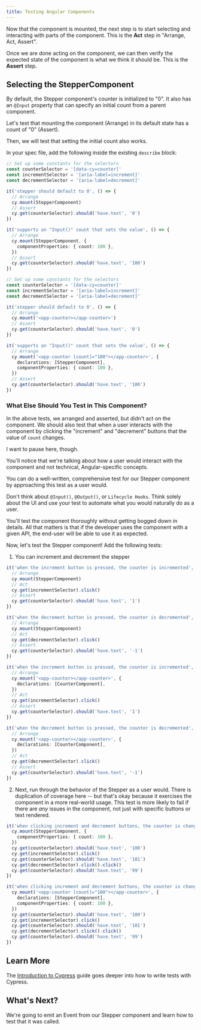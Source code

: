 ```yaml
---
title: Testing Angular Components
---
```


Now that the component is mounted, the next step is to start selecting and
interacting with parts of the component. This is the **Act** step in "Arrange,
Act, Assert".

Once we are done acting on the component, we can then verify the expected state
of the component is what we think it should be. This is the **Assert** step.

## Selecting the StepperComponent

By default, the Stepper component's counter is initialized to "0". It also has
an `@Input` property that can specify an initial count from a parent component.

Let's test that mounting the component (Arrange) in its default state has a
count of "0" (Assert).

Then, we will test that setting the initial count also works.

In your spec file, add the following inside the existing `describe` block:

<code-group>
<code-block label="stepper.component.cy.ts" active>

```ts
// Set up some constants for the selectors
const counterSelector = '[data-cy=counter]'
const incrementSelector = '[aria-label=increment]'
const decrementSelector = '[aria-label=decrement]'

it('stepper should default to 0', () => {
  // Arrange
  cy.mount(StepperComponent)
  // Assert
  cy.get(counterSelector).should('have.text', '0')
})

it('supports an "Input()" count that sets the value', () => {
  // Arrange
  cy.mount(StepperComponent, {
    componentProperties: { count: 100 },
  })
  // Assert
  cy.get(counterSelector).should('have.text', '100')
})
```

</code-block>
<code-block label="stepper.component.cy.ts (with Template)">

```ts
// Set up some constants for the selectors
const counterSelector = '[data-cy=counter]'
const incrementSelector = '[aria-label=increment]'
const decrementSelector = '[aria-label=decrement]'

it('stepper should default to 0', () => {
  // Arrange
  cy.mount('<app-counter></app-counter>')
  // Assert
  cy.get(counterSelector).should('have.text', '0')
})

it('supports an "Input()" count that sets the value', () => {
  // Arrange
  cy.mount('<app-counter [count]="100"></app-counter>', {
    declarations: [StepperComponent],
    componentProperties: { count: 100 },
  })
  // Assert
  cy.get(counterSelector).should('have.text', '100')
})
```

</code-block>
</code-group>

### What Else Should You Test in This Component?

In the above tests, we arranged and asserted, but didn't act on the component.
We should also test that when a user interacts with the component by clicking
the "increment" and "decrement" buttons that the value of `count` changes.

I want to pause here, though.

You'll notice that we're talking about how a user would interact with the
component and not technical, Angular-specific concepts.

You can do a well-written, comprehensive test for our Stepper component by
approaching this test as a user would.

Don't think about `@Input()`, `@Output()`, or `Lifecycle Hooks`. Think solely
about the UI and use your test to automate what you would naturally do as a
user.

You'll test the component thoroughly without getting bogged down in details. All
that matters is that if the developer uses the component with a given API, the
end-user will be able to use it as expected.

Now, let's test the Stepper component! Add the following tests:

1. You can increment and decrement the stepper

<code-group>
<code-block label="stepper.component.cy.ts" active>

```ts
it('when the increment button is pressed, the counter is incremented', () => {
  // Arrange
  cy.mount(StepperComponent)
  // Act
  cy.get(incrementSelector).click()
  // Assert
  cy.get(counterSelector).should('have.text', '1')
})

it('when the decrement button is pressed, the counter is decremented', () => {
  // Arrange
  cy.mount(StepperComponent)
  // Act
  cy.get(decrementSelector).click()
  // Assert
  cy.get(counterSelector).should('have.text', '-1')
})
```

</code-block>
<code-block label="stepper.component.cy.ts (with Template)">

```ts
it('when the increment button is pressed, the counter is incremented', () => {
  // Arrange
  cy.mount('<app-counter></app-counter>', {
    declarations: [CounterComponent],
  })
  // Act
  cy.get(incrementSelector).click()
  // Assert
  cy.get(counterSelector).should('have.text', '1')
})

it('when the decrement button is pressed, the counter is decremented', () => {
  // Arrange
  cy.mount('<app-counter></app-counter>', {
    declarations: [CounterComponent],
  })
  // Act
  cy.get(decrementSelector).click()
  // Assert
  cy.get(counterSelector).should('have.text', '-1')
})
```

</code-block>
</code-group>

2. Next, run through the behavior of the Stepper as a user would. There is
   duplication of coverage here -- but that's okay because it exercises the
   component in a more real-world usage. This test is more likely to fail if
   there are _any_ issues in the component, not just with specific buttons or
   text rendered.

<code-group>
<code-block label="stepper.component.cy.ts" active>

```ts
it('when clicking increment and decrement buttons, the counter is changed as expected', () => {
  cy.mount(StepperComponent, {
    componentProperties: { count: 100 },
  })
  cy.get(counterSelector).should('have.text', '100')
  cy.get(incrementSelector).click()
  cy.get(counterSelector).should('have.text', '101')
  cy.get(decrementSelector).click().click()
  cy.get(counterSelector).should('have.text', '99')
})
```

</code-block>

<code-block label="stepper.component.cy.ts (with Template)">

```ts
it('when clicking increment and decrement buttons, the counter is changed as expected', () => {
  cy.mount('<app-counter [count]="100"></app-counter>', {
    declarations: [StepperComponent],
    componentProperties: { count: 100 },
  })
  cy.get(counterSelector).should('have.text', '100')
  cy.get(incrementSelector).click()
  cy.get(counterSelector).should('have.text', '101')
  cy.get(decrementSelector).click().click()
  cy.get(counterSelector).should('have.text', '99')
})
```

</code-block>
</code-group>

## Learn More

The [Introduction to Cypress](/guides/core-concepts/introduction-to-cypress)
guide goes deeper into how to write tests with Cypress.

## What's Next?

We're going to emit an Event from our Stepper component and learn how to test
that it was called.

<NavGuide prev="/guides/component-testing/mounting-angular" next="/guides/component-testing/events-angular" />
